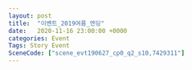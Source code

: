 ```yaml
---
layout: post
title:  "이벤트_2019여름_엔딩"
date:   2020-11-16 23:00:00 +0000
categories: Event
Tags: Story Event
SceneCode: ["scene_evt190627_cp0_q2_s10,7429311"]
---
```

